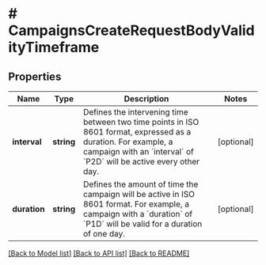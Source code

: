 # # CampaignsCreateRequestBodyValidityTimeframe

## Properties

Name | Type | Description | Notes
------------ | ------------- | ------------- | -------------
**interval** | **string** | Defines the intervening time between two time points in ISO 8601 format, expressed as a duration. For example, a campaign with an &#x60;interval&#x60; of &#x60;P2D&#x60; will be active every other day. | [optional]
**duration** | **string** | Defines the amount of time the campaign will be active in ISO 8601 format. For example, a campaign with a &#x60;duration&#x60; of &#x60;P1D&#x60; will be valid for a duration of one day. | [optional]

[[Back to Model list]](../../README.md#models) [[Back to API list]](../../README.md#endpoints) [[Back to README]](../../README.md)

